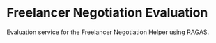 # Freelancer Negotiation Evaluation

Evaluation service for the Freelancer Negotiation Helper using RAGAS.